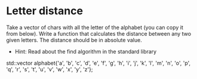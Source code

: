 # Letter distance
Take a vector of chars with all the letter of the alphabet (you can copy it from below). Write a function that calculates the distance between any two given letters. The distance should be in absolute value.

- Hint: Read about the find algorithm in the standard library
 
std::vector<char> alphabet{'a', 'b', 'c', 'd', 'e', 'f', 'g', 'h', 'i',
						   'j', 'k', 'l', 'm', 'n', 'o', 'p', 'q', 'r',
						   's', 't', 'u', 'v', 'w', 'x', 'y', 'z'};
